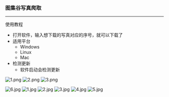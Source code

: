 ### 图集谷写真爬取
***

使用教程
* 打开软件，输入想下载的写真对应的序号，就可以下载了
* 适用平台
  * Windows
  * Linux
  * Mac
* 检测更新
  * 软件启动会检测更新

![1.png](doc/1.png)
![2.png](doc/2.png)
![3.png](doc/3.png)

![6.jpg](doc/6.jpg)
![1.jpg](doc/1.jpg)
![2.jpg](doc/2.jpg)
![3.jpg](doc/3.jpg)
![4.jpg](doc/4.jpg)
![5.jpg](doc/5.jpg)
